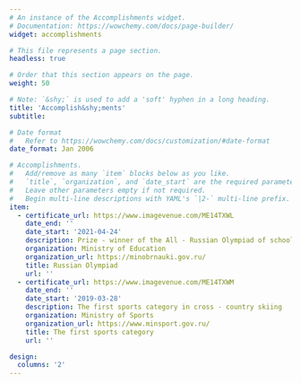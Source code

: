 ```yaml
---
# An instance of the Accomplishments widget.
# Documentation: https://wowchemy.com/docs/page-builder/
widget: accomplishments

# This file represents a page section.
headless: true

# Order that this section appears on the page.
weight: 50

# Note: `&shy;` is used to add a 'soft' hyphen in a long heading.
title: 'Accomplish&shy;ments'
subtitle:

# Date format
#   Refer to https://wowchemy.com/docs/customization/#date-format
date_format: Jan 2006

# Accomplishments.
#   Add/remove as many `item` blocks below as you like.
#   `title`, `organization`, and `date_start` are the required parameters.
#   Leave other parameters empty if not required.
#   Begin multi-line descriptions with YAML's `|2-` multi-line prefix.
item:
  - certificate_url: https://www.imagevenue.com/ME14TXWL
    date_end: ''
    date_start: '2021-04-24'
    description: Prize - winner of the All - Russian Olympiad of schoolchildren
    organization: Ministry of Education
    organization_url: https://minobrnauki.gov.ru/
    title: Russian Olympiad
    url: ''
  - certificate_url: https://www.imagevenue.com/ME14TXWM
    date_end: ''
    date_start: '2019-03-28'
    description: The first sports category in cross - country skiing
    organization: Ministry of Sports
    organization_url: https://www.minsport.gov.ru/
    title: The first sports category
    url: ''

design:
  columns: '2'
---
```

